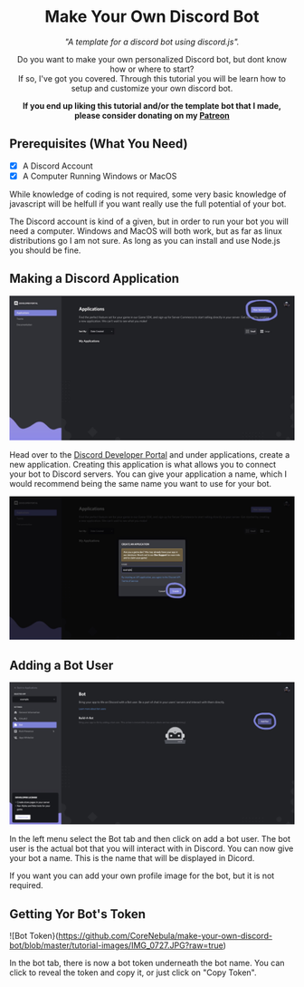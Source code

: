 <h1 align='center'>Make Your Own Discord Bot</h1>
<p align='center'><i>"A template for a discord bot using discord.js".</i></p>

<p align='center'>Do you want to make your own personalized Discord bot, but dont know how or where to start?<br>
If so, I've got you covered. Through this tutorial you will be learn how to setup and customize your own discord bot.</p> 

<p align='center'><b>If you end up liking this tutorial and/or the template bot that I made, please consider donating on my <a href='https://patreon.com/corenebula'>Patreon</a></b></p>



## Prerequisites (What You Need)

- [X] A Discord Account
- [X] A Computer Running Windows or MacOS

While knowledge of coding is not required, some very basic knowledge of javascript will be helfull if you want really use the full potential of your bot.

The Discord account is kind of a given, but in order to run your bot you will need a computer. Windows and MacOS will both work, but as far as linux distributions go I am not sure. As long as you can install and use Node.js you should be fine.

## Making a Discord Application
![Discord Developer Portal](https://github.com/CoreNebula/make-your-own-discord-bot/blob/master/tutorial-images/IMG_0726.JPG?raw=true)

Head over to the [Discord Developer Portal](https://discordapp.com/developers/applications) and under applications, create a new application. Creating this application is what allows you to connect your bot to Discord servers. You can give your application a name, which I would recommend being the same name you want to use for your bot.

![App Name](https://github.com/CoreNebula/make-your-own-discord-bot/blob/master/tutorial-images/IMG_0728.JPG?raw=true)

## Adding a Bot User
![Add a Bot](https://github.com/CoreNebula/make-your-own-discord-bot/blob/master/tutorial-images/IMG_0729.JPG?raw=true)

In the left menu select the Bot tab and then click on add a bot user. The bot user is the actual bot that you will interact with in Discord. You can now give your bot a name. This is the name that will be displayed in Dicord.

If you want you can add your own profile image for the bot, but it is not required.

## Getting Yor Bot's Token
![Bot Token}(https://github.com/CoreNebula/make-your-own-discord-bot/blob/master/tutorial-images/IMG_0727.JPG?raw=true)

In the bot tab, there is now a bot token underneath the bot name. You can click to reveal the token and copy it, or just click on "Copy Token".

